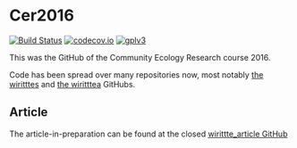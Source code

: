 # Cer2016

[![Build Status](https://travis-ci.org/richelbilderbeek/Cer2016.svg?branch=master)](https://travis-ci.org/richelbilderbeek/Cer2016)
[![codecov.io](https://codecov.io/github/richelbilderbeek/Cer2016/coverage.svg?branch=master)](https://codecov.io/github/richelbilderbeek/Cer2016?branch=master)
[![gplv3](http://www.gnu.org/graphics/gplv3-88x31.png)](http://www.gnu.org/licenses/gpl.html)

This was the GitHub of the Community Ecology Research course 2016.

Code has been spread over many repositories now, most notably
[the wiritttes](https://github.com/richelbilderbeek/wiritttes)
and [the wiritttea](https://github.com/richelbilderbeek/wiritttea)
GitHubs.

## Article

The article-in-preparation can be found
at the closed [wirittte_article GitHub](https://github.com/richelbilderbeek/wirittte_article)
